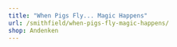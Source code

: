 ```yaml
---
title: "When Pigs Fly... Magic Happens"
url: /smithfield/when-pigs-fly-magic-happens/
shop: Andenken
---
```


